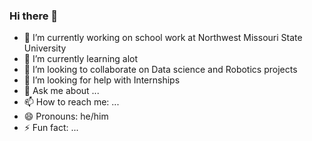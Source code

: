 ### Hi there 👋

- 🔭 I’m currently working on school work at Northwest Missouri State University
- 🌱 I’m currently learning alot 
- 👯 I’m looking to collaborate on Data science and Robotics projects
- 🤔 I’m looking for help with Internships
- 💬 Ask me about ...
- 📫 How to reach me: ...
- 😄 Pronouns: he/him
- ⚡ Fun fact: ...
